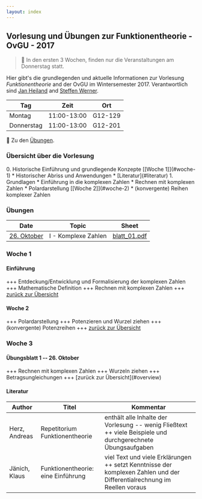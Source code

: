 ```yaml
---
layout: index
---
```


Vorlesung und &Uuml;bungen zur Funktionentheorie - OvGU - 2017
-----

> :rocket: In den ersten 3 Wochen, finden nur die Veranstaltungen am Donnerstag statt. 

Hier gibt's die grundlegenden und aktuelle Informationen zur Vorlesung *Funktionentheorie* and der OvGU im Wintersemester 2017. Verantwortlich sind [Jan Heiland](http://www.mpi-magdeburg.mpg.de/person/29457/822630) and [Steffen Werner](http://www.mpi-magdeburg.mpg.de/person/38514/822672).

| Tag | Zeit | Ort |
| ------- | ------ | ------- |
| Montag | 11:00-13:00 | G12-129 |
| Donnerstag | 11:00-13:00 | G12-201 |

:memo: Zu den [&Uuml;bungen](#uebungen).

<h3 id="overview">&Uuml;bersicht &uuml;ber die Vorlesung</h3>
 0. Historische Einf&uuml;hrung und grundlegende Konzepte [[Woche 1]](#woche-1)
   * Historischer Abriss und Anwendungen
   * [Literatur](#literatur)
 1. Grundlagen
   * Einf&uuml;hrung in die komplexen Zahlen
   * Rechnen mit komplexen Zahlen
   * Polardarstellung [[Woche 2]](#woche-2)
   * (konvergente) Reihen komplexer Zahlen

<h3 id='uebungen'>&Uuml;bungen</h3>

| Date | Topic | Sheet |
| ------- | ------ | ------- |
| [26. Oktober](#exercisei) | I - Komplexe Zahlen | [blatt_01.pdf](files/blatt_01.pdf) |

### Woche 1

#### Einf&uuml;hrung

+++ Entdeckung/Entwicklung und Formalisierung der komplexen Zahlen +++ Mathematische Definition +++ Rechnen mit komplexen Zahlen +++ [zur&uuml;ck zur &Uuml;bersicht](#overview)

#### Woche 2

+++ Polardarstellung +++ Potenzieren und Wurzel ziehen +++ (konvergente) Potenzreihen +++ [zur&uuml;ck zur &Uuml;bersicht](#overview)

### Woche 3

<h4 id="exercisei"> &Uuml;bungsblatt 1 -- 26. Oktober </h4>
+++ Rechnen mit komplexen Zahlen +++ Wurzeln ziehen +++ Betragsungleichungen +++ [zur&uuml;ck zur &Uuml;bersicht](#overview)

#### Literatur

| Author | Titel | Kommentar |
| ------- | ------ | ------- |
| Herz, Andreas | Repetitorium Funktionentheorie | enth&auml;lt alle Inhalte der Vorlesung -- wenig Flie&szlig;text ++ viele Beispiele und durchgerechnete &Uuml;bungsaufgaben |
| J&auml;nich, Klaus | Funktionentheorie: eine Einf&uuml;hrung | viel Text und viele Erkl&auml;rungen ++ setzt Kenntnisse der komplexen Zahlen und der Differentialrechnung im Reellen voraus |
